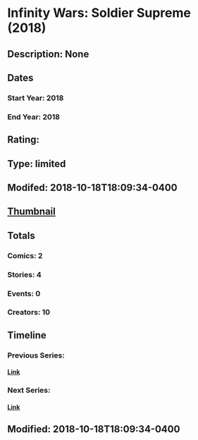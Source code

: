 # Infinity Wars: Soldier Supreme (2018)
## Description: None
## Dates
### Start Year: 2018
### End Year: 2018
## Rating: 
## Type: limited
## Modifed: 2018-10-18T18:09:34-0400
## [Thumbnail](http://i.annihil.us/u/prod/marvel/i/mg/9/70/5b9af5d1810d8.jpg)
## Totals
### Comics: 2
### Stories: 4
### Events: 0
### Creators: 10
## Timeline
### Previous Series: 
#### [Link]()
### Next Series: 
#### [Link]()
## Modified: 2018-10-18T18:09:34-0400